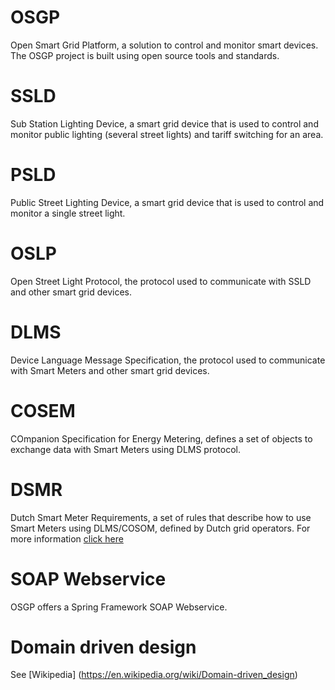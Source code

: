 # OSGP
Open Smart Grid Platform, a solution to control and monitor smart devices. The OSGP project is built using open source tools and standards.

# SSLD
Sub Station Lighting Device, a smart grid device that is used to control and monitor public lighting (several street lights) and tariff switching for an area.
# PSLD
Public Street Lighting Device, a smart grid device that is used to control and monitor a single street light.

# OSLP
Open Street Light Protocol, the protocol used to communicate with SSLD and other smart grid devices.

# DLMS
Device Language Message Specification, the protocol used to communicate with Smart Meters and other smart grid devices.

# COSEM
COmpanion Specification for Energy Metering, defines a set of objects to exchange data with Smart Meters using DLMS protocol.

# DSMR
Dutch Smart Meter Requirements, a set of rules that describe how to use Smart Meters using DLMS/COSOM, defined by Dutch grid operators. For more information [click here](http://www.netbeheernederland.nl/themas/dossier/documenten/?pageindex=7)

# SOAP Webservice
OSGP offers a Spring Framework SOAP Webservice.

# Domain driven design
See [Wikipedia] (https://en.wikipedia.org/wiki/Domain-driven_design)
